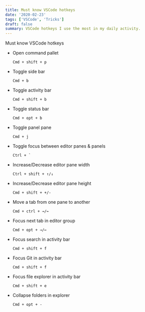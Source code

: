 ```yaml
---
title: Must know VSCode hotkeys
date: '2020-02-23'
tags: ['VSCode', 'Tricks']
draft: false
summary: VSCode hotkeys I use the most in my daily activity.
---
```


Must know VSCode hotkeys

- Open command pallet

  `Cmd + shift + p`

- Toggle side bar

  `Cmd + b`

- Toggle activity bar

  `Cmd + shift + b`

- Toggle status bar

  `Cmd + opt + b`

- Toggle panel pane

  `Cmd + j`

- Toggle focus between editor panes & panels

  `` Ctrl + `  ``

- Increase/Decrease editor pane width

  `Ctrl + shift + ↑/↓`

- Increase/Decrease editor pane height

  `Cmd + shift + +/-`

- Move a tab from one pane to another

  `Cmd + ctrl + →/←`

- Focus next tab in editor group

  `Cmd + opt + →/←`

- Focus search in activity bar

  `Cmd + shift + f`

- Focus Git in activity bar

  `Cmd + shift + f`

- Focus file explorer in activity bar

  `Cmd + shift + e`

- Collapse folders in explorer

  `Cmd + opt + -`
